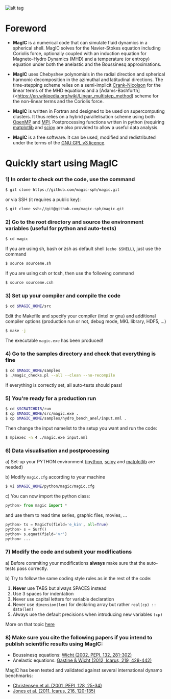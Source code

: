 ![alt tag](https://raw.github.com/magic-sph/magic/master/doc/sphinx/.themes/magic/static/logo.png)

# Foreword

* **MagIC** is a numerical code that can simulate fluid dynamics in a spherical shell. MagIC solves for the Navier-Stokes equation including Coriolis force, optionally coupled with an induction equation for Magneto-Hydro Dynamics (MHD) and a temperature (or entropy) equation under both the anelastic and the Boussinesq approximations.  

* **MagIC** uses Chebyshev polynomials in the radial direction and spherical harmonic decomposition in the azimuthal and latitudinal directions. The time-stepping scheme relies on a semi-implicit [Crank-Nicolson]( https://en.wikipedia.org/wiki/Crank–Nicolson_method) for the linear terms of the MHD equations and a [Adams-Bashforth](<https://en.wikipedia.org/wiki/Linear_multistep_method) scheme for the non-linear terms and the Coriolis force.  

* **MagIC** is written in Fortran and designed to be used on supercomputing clusters.  It thus relies on a hybrid parallelisation scheme using both [OpenMP](http://openmp.org/wp/) and [MPI](http://www.open-mpi.org/). Postprocessing functions written in python (requiring [matplotlib](http://matplotlib.org/) and [scipy](http://www.scipy.org/) are also provided to allow a useful data analysis.  

* **MagIC** is a free software. It can be used, modified and redistributed under the terms of the [GNU GPL v3 licence](http://www.gnu.org/licenses/gpl-3.0.en.html).


# Quickly start using MagIC

### 1) In order to check out the code, use the command

```sh
$ git clone https://github.com/magic-sph/magic.git
```
or via SSH (it requires a public key):

```sh
$ git clone ssh://git@github.com/magic-sph/magic.git
```

### 2) Go to the root directory and source the environment variables (useful for python and auto-tests)

```sh
$ cd magic
```

If you are using sh, bash or zsh as default shell (`echo $SHELL`), just use the command

```sh
$ source sourceme.sh
```

If you are using csh or tcsh, then use the following command

```sh
$ source sourceme.csh
```

### 3) Set up your compiler and compile the code

```sh
$ cd $MAGIC_HOME/src
```

Edit the Makefile and specify your compiler (intel or gnu) and additional 
compiler options (production run or not, debug mode, MKL library, HDF5, ...)

```sh
$ make -j
```
The executable `magic.exe` has been produced!

### 4) Go to the samples directory and check that everything is fine

```sh
$ cd $MAGIC_HOME/samples
$ ./magic_checks.pl --all --clean --no-recompile
```

If everything is correctly set, all auto-tests should pass!

### 5) You're ready for a production run

```sh
$ cd $SCRATCHDIR/run
$ cp $MAGIC_HOME/src/magic.exe .
$ cp $MAGIC_HOME/samples/hydro_bench_anel/input.nml .
```
    
Then change the input namelist to the setup you want and run the code:

```sh
$ mpiexec -n 4 ./magic.exe input.nml
```

### 6) Data visualisation and postprocessing

a) Set-up your PYTHON environment ([ipython](http://ipython.org/), [scipy](http://www.scipy.org/) and [matplotlib](http://matplotlib.org/) are needed)

b) Modify `magic.cfg` according to your machine

```sh
$ vi $MAGIC_HOME/python/magic/magic.cfg
```

c) You can now import the python class:

```python
python> from magic import *
```

and use them to read time series, graphic files, movies, ...

```python
python> ts = MagicTs(field='e_kin', all=True)
python> s = Surf()
python> s.equat(field='vr')
python> ...
```

### 7) Modify the code and submit your modifications

a) Before commiting your modifications **always** make sure that the auto-tests
pass correctly.

b) Try to follow the same coding style rules as in the rest of the code:

1. **Never** use TABS but always SPACES instead
2. Use 3 spaces for indentation
3. Never use capital letters for variable declaration
4. Never use `dimension(len)` for declaring array but rather `real(cp) :: data(len)`
5. Always use the default precisions when introducing new variables `(cp)`


More on that topic [here](http://www.fortran90.org/src/best-practices.html)

### 8) Make sure you cite the following papers if you intend to publish scientific results using MagIC:

* Boussinesq equations: [Wicht (2002, PEPI, 132, 281-302)](http://dx.doi.org/10.1016/S0031-9201(02)00078-X)
* Anelastic equations: [Gastine & Wicht (2012, Icarus, 219, 428-442)](http://dx.doi.org/10.1016/j.icarus.2012.03.018)

MagIC has been tested and validated against several international dynamo benchmarks:
* [Christensen et al. (2001, PEPI, 128, 25-34)](http://dx.doi.org/10.1016/S0031-9201(01)00275-8)
* [Jones et al. (2011, Icarus, 216, 120-135)](http://dx.doi.org/10.1016/j.icarus.2011.08.014)

